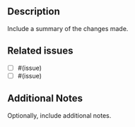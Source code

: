 ## Description

Include a summary of the changes made.

## Related issues

- [ ] #(issue)
- [ ] #(issue)

## Additional Notes

Optionally, include additional notes.
